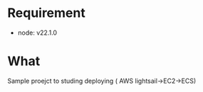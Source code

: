 # Requirement
- node: v22.1.0

# What

Sample proejct to studing deploying ( AWS lightsail->EC2->ECS)